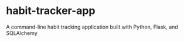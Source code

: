 # habit-tracker-app
A command-line habit tracking application built with Python, Flask, and SQLAlchemy
